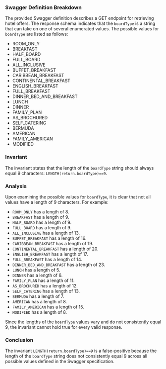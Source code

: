 ### Swagger Definition Breakdown
The provided Swagger definition describes a GET endpoint for retrieving hotel offers. The response schema indicates that the `boardType` is a string that can take on one of several enumerated values. The possible values for `boardType` are listed as follows:
- ROOM_ONLY
- BREAKFAST
- HALF_BOARD
- FULL_BOARD
- ALL_INCLUSIVE
- BUFFET_BREAKFAST
- CARIBBEAN_BREAKFAST
- CONTINENTAL_BREAKFAST
- ENGLISH_BREAKFAST
- FULL_BREAKFAST
- DINNER_BED_AND_BREAKFAST
- LUNCH
- DINNER
- FAMILY_PLAN
- AS_BROCHURED
- SELF_CATERING
- BERMUDA
- AMERICAN
- FAMILY_AMERICAN
- MODIFIED

### Invariant
The invariant states that the length of the `boardType` string should always equal 9 characters: `LENGTH(return.boardType)==9`. 

### Analysis
Upon examining the possible values for `boardType`, it is clear that not all values have a length of 9 characters. For example:
- `ROOM_ONLY` has a length of 8.
- `BREAKFAST` has a length of 9.
- `HALF_BOARD` has a length of 9.
- `FULL_BOARD` has a length of 9.
- `ALL_INCLUSIVE` has a length of 13.
- `BUFFET_BREAKFAST` has a length of 16.
- `CARIBBEAN_BREAKFAST` has a length of 19.
- `CONTINENTAL_BREAKFAST` has a length of 20.
- `ENGLISH_BREAKFAST` has a length of 17.
- `FULL_BREAKFAST` has a length of 14.
- `DINNER_BED_AND_BREAKFAST` has a length of 23.
- `LUNCH` has a length of 5.
- `DINNER` has a length of 6.
- `FAMILY_PLAN` has a length of 11.
- `AS_BROCHURED` has a length of 12.
- `SELF_CATERING` has a length of 13.
- `BERMUDA` has a length of 7.
- `AMERICAN` has a length of 8.
- `FAMILY_AMERICAN` has a length of 15.
- `MODIFIED` has a length of 8.

Since the lengths of the `boardType` values vary and do not consistently equal 9, the invariant cannot hold true for every valid response. 

### Conclusion
The invariant `LENGTH(return.boardType)==9` is a false-positive because the length of the `boardType` string does not consistently equal 9 across all possible values defined in the Swagger specification.
